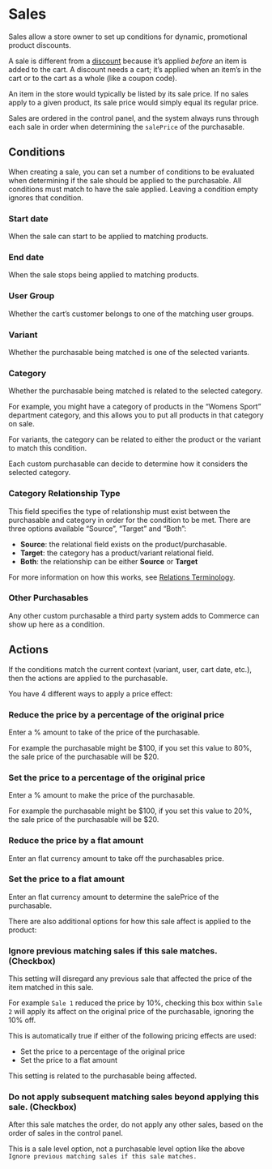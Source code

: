 # Sales

Sales allow a store owner to set up conditions for dynamic, promotional product discounts.

A sale is different from a [discount](discounts.md) because it’s applied _before_ an item is added to the cart. A discount needs a cart; it’s applied when an item’s in the cart or to the cart as a whole (like a coupon code).

An item in the store would typically be listed by its sale price. If no sales apply to a given product, its sale price would simply equal its regular price.

Sales are ordered in the control panel, and the system always runs through each sale in order when determining the `salePrice` of the purchasable.

## Conditions

When creating a sale, you can set a number of conditions to be evaluated when determining if the sale should be applied to the purchasable. All conditions must match to have the sale applied. Leaving a condition empty ignores that condition.

### Start date

When the sale can start to be applied to matching products.

### End date

When the sale stops being applied to matching products.

### User Group

Whether the cart’s customer belongs to one of the matching user groups.

### Variant

Whether the purchasable being matched is one of the selected variants.

### Category

Whether the purchasable being matched is related to the selected category.

For example, you might have a category of products in the “Womens Sport” department category, and this allows you to put all products in that category on sale.

For variants, the category can be related to either the product or the variant to match this condition.

Each custom purchasable can decide to determine how it considers the selected category.

### Category Relationship Type

This field specifies the type of relationship must exist between the purchasable and category in order for the condition to be met. There are three options available “Source”, “Target” and “Both”:

- **Source**: the relational field exists on the product/purchasable.
- **Target**: the category has a product/variant relational field.
- **Both**: the relationship can be either **Source** or **Target**

For more information on how this works, see [Relations Terminology](https://docs.craftcms.com/v3/relations.html#terminology).

### Other Purchasables

Any other custom purchasable a third party system adds to Commerce can show up here as a condition.

## Actions

If the conditions match the current context (variant, user, cart date, etc.), then the actions are applied to the purchasable.

You have 4 different ways to apply a price effect:

### Reduce the price by a percentage of the original price

Enter a % amount to take of the price of the purchasable.

For example the purchasable might be $100, if you set this value to 80%, the sale price of the purchasable will be $20.

### Set the price to a percentage of the original price

Enter a % amount to make the price of the purchasable.

For example the purchasable might be $100, if you set this value to 20%, the sale price of the purchasable will be $20.

### Reduce the price by a flat amount

Enter an flat currency amount to take off the purchasables price.

### Set the price to a flat amount

Enter an flat currency amount to determine the salePrice of the purchasable.

There are also additional options for how this sale affect is applied to the product:

### Ignore previous matching sales if this sale matches. (Checkbox)

This setting will disregard any previous sale that affected the price of the item matched in this sale.

For example `Sale 1` reduced the price by 10%, checking this box within `Sale 2` will apply its affect on the original price of the purchasable, ignoring the 10% off.

This is automatically true if either of the following pricing effects are used:

- Set the price to a percentage of the original price
- Set the price to a flat amount

This setting is related to the purchasable being affected.

### Do not apply subsequent matching sales beyond applying this sale. (Checkbox)

After this sale matches the order, do not apply any other sales, based on the order of sales in the control panel.

This is a sale level option, not a purchasable level option like the above `Ignore previous matching sales if this sale matches.`
